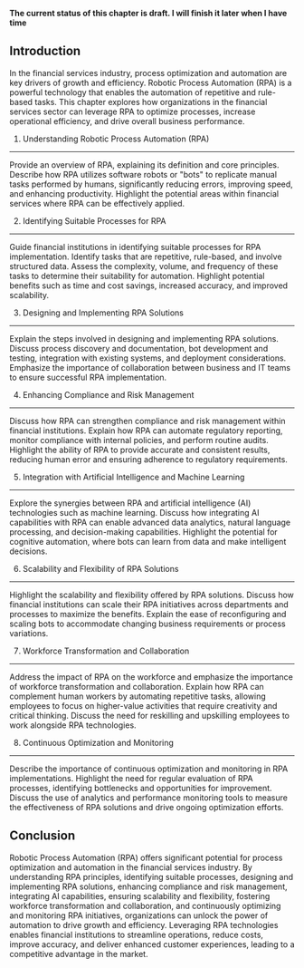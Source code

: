 **The current status of this chapter is draft. I will finish it later when I have time**

Introduction
------------

In the financial services industry, process optimization and automation are key drivers of growth and efficiency. Robotic Process Automation (RPA) is a powerful technology that enables the automation of repetitive and rule-based tasks. This chapter explores how organizations in the financial services sector can leverage RPA to optimize processes, increase operational efficiency, and drive overall business performance.

1. Understanding Robotic Process Automation (RPA)
-------------------------------------------------

Provide an overview of RPA, explaining its definition and core principles. Describe how RPA utilizes software robots or "bots" to replicate manual tasks performed by humans, significantly reducing errors, improving speed, and enhancing productivity. Highlight the potential areas within financial services where RPA can be effectively applied.

2. Identifying Suitable Processes for RPA
-----------------------------------------

Guide financial institutions in identifying suitable processes for RPA implementation. Identify tasks that are repetitive, rule-based, and involve structured data. Assess the complexity, volume, and frequency of these tasks to determine their suitability for automation. Highlight potential benefits such as time and cost savings, increased accuracy, and improved scalability.

3. Designing and Implementing RPA Solutions
-------------------------------------------

Explain the steps involved in designing and implementing RPA solutions. Discuss process discovery and documentation, bot development and testing, integration with existing systems, and deployment considerations. Emphasize the importance of collaboration between business and IT teams to ensure successful RPA implementation.

4. Enhancing Compliance and Risk Management
-------------------------------------------

Discuss how RPA can strengthen compliance and risk management within financial institutions. Explain how RPA can automate regulatory reporting, monitor compliance with internal policies, and perform routine audits. Highlight the ability of RPA to provide accurate and consistent results, reducing human error and ensuring adherence to regulatory requirements.

5. Integration with Artificial Intelligence and Machine Learning
----------------------------------------------------------------

Explore the synergies between RPA and artificial intelligence (AI) technologies such as machine learning. Discuss how integrating AI capabilities with RPA can enable advanced data analytics, natural language processing, and decision-making capabilities. Highlight the potential for cognitive automation, where bots can learn from data and make intelligent decisions.

6. Scalability and Flexibility of RPA Solutions
-----------------------------------------------

Highlight the scalability and flexibility offered by RPA solutions. Discuss how financial institutions can scale their RPA initiatives across departments and processes to maximize the benefits. Explain the ease of reconfiguring and scaling bots to accommodate changing business requirements or process variations.

7. Workforce Transformation and Collaboration
---------------------------------------------

Address the impact of RPA on the workforce and emphasize the importance of workforce transformation and collaboration. Explain how RPA can complement human workers by automating repetitive tasks, allowing employees to focus on higher-value activities that require creativity and critical thinking. Discuss the need for reskilling and upskilling employees to work alongside RPA technologies.

8. Continuous Optimization and Monitoring
-----------------------------------------

Describe the importance of continuous optimization and monitoring in RPA implementations. Highlight the need for regular evaluation of RPA processes, identifying bottlenecks and opportunities for improvement. Discuss the use of analytics and performance monitoring tools to measure the effectiveness of RPA solutions and drive ongoing optimization efforts.

Conclusion
----------

Robotic Process Automation (RPA) offers significant potential for process optimization and automation in the financial services industry. By understanding RPA principles, identifying suitable processes, designing and implementing RPA solutions, enhancing compliance and risk management, integrating AI capabilities, ensuring scalability and flexibility, fostering workforce transformation and collaboration, and continuously optimizing and monitoring RPA initiatives, organizations can unlock the power of automation to drive growth and efficiency. Leveraging RPA technologies enables financial institutions to streamline operations, reduce costs, improve accuracy, and deliver enhanced customer experiences, leading to a competitive advantage in the market.
